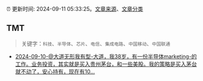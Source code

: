 :alarm_clock: 更新时间: 2024-09-11 05:33:25。[文章来源](/README.md)、[文章分类](/TAGS.md)

## TMT


> 关键字：`科技`、`半导体`、`芯片`、`电信`、`集成电路`、`中国移动`、`中国联通`



- [2024-09-10-@大道无形我有型-大道，我38岁，有一份半导体marketing-的工作。业务投资，其实就是买入贵州茅台，和一些美股。我的策略是买入茅台就不动了，安心持有，现在有10...](https://xueqiu.com/5591278169/304152837) 
